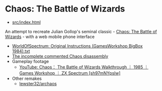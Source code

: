 Chaos: The Battle of Wizards
============================

* [src/index.html](./src/index.html)

An attempt to recreate Julian Gollop's seminal classic - [Chaos: The Battle of Wizards](https://en.wikipedia.org/wiki/Chaos:_The_Battle_of_Wizards) - with a web mobile phone interface

* [WorldOfSpectrum: Original Instructions (GamesWorkshop BigBox 1984).txt](https://worldofspectrum.net/pub/sinclair/games-info/c/Chaos.txt)
* [The incomplete commented Chaos disassembly](https://zxnet.co.uk/spectrum/chaos/index.html)
* Gameplay footage
    * [YouTube: Chaos： The Battle of Wizards Walkthrough ｜ 1985 ｜ Games Workshop ｜ ZX Spectrum [sh97mNYpsIw]](https://www.youtube.com/watch?v=sh97mNYpsIw)
* Other remakes
    * [lewster32/archaos](https://github.com/lewster32/archaos)

